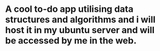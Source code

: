 # A cool to-do app utilising data structures and algorithms and i will host it in my ubuntu server and will be accessed by me in the web.
